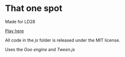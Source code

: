 That one spot
=============

Made for LD28

[Play here](http://adrianton3.github.io/ld28-that-one-spot/)

All code in the *js* folder is released under the MIT license.

Uses the *Goo engine* and *Tween.js*